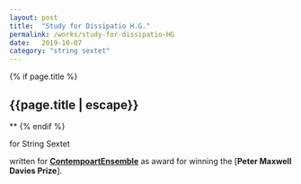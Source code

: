 ```yaml
---
layout: post
title:  "Study for Dissipatio H.G."
permalink: /works/study-for-dissipatio-HG
date:   2019-10-07
category: "string sextet"
---
```

{% if page.title %}
<h2>{{page.title | escape}}</h2>
**
{% endif %}

for String Sextet

written for <ins>[**ContempoartEnsemble**][ensemble]</ins> as award for winning the [**Peter Maxwell Davies Prize**].

[ensemble]: https://contempoartensemble.com/